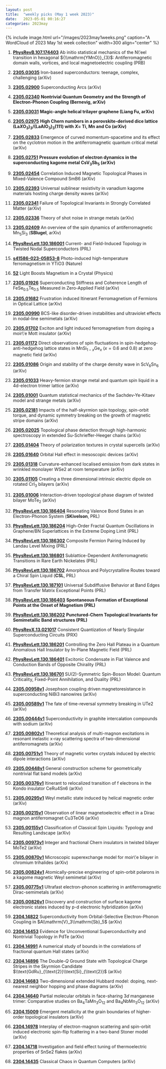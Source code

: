 ```yaml
---
layout: post
title:  "weekly picks (May 1 week 2023)"
date:   2023-05-01 00:16:27
categories: 2023may
---
```



{% include image.html url="/images/2023may1weeks.png" caption="A WordCloud of 2023 May 1st week collection" width=300 align="center" %}


1. **[PhysRevB.107.174403](https://link.aps.org/doi/10.1103/PhysRevB.107.174403)** Ab initio statistical mechanics of the N\\'eel transition in hexagonal ${\\mathrm{YMnO}}_{3}$: Antiferromagnetic domain walls, vortices, and local magnetoelectric coupling (PRB)



1. **[2305.03035](http://arxiv.org/abs/2305.03035)** Iron-based superconductors: teenage, complex, challenging (arXiv)

1. **[2305.02900](http://arxiv.org/abs/2305.02900)** Superconducting Arcs (arXiv)

1. **[2305.02340](http://arxiv.org/abs/2305.02340)** **Nontrivial Quantum Geometry and the Strength of Electron-Phonon Coupling (Bernevig, arXiv)**

1. **[2305.03031](http://arxiv.org/abs/2305.03031)** **Magic-angle helical trilayer graphene (Liang Fu, arXiv)**

1. **[2305.02975](http://arxiv.org/abs/2305.02975)** **High Chern numbers in a perovskite-derived dice lattice (La$X$O$_3$)$_3$/(LaAlO$_3$)$_3$(111) with $X=$ Ti, Mn and Co (arXiv)**

1. **[2305.02833](http://arxiv.org/abs/2305.02833)** Emergence of curved momentum-spacetime and its effect on the cyclotron motion in the antiferromagnetic quantum critical metal (arXiv)

1. **[2305.02751](http://arxiv.org/abs/2305.02751)** **Pressure evolution of electron dynamics in the superconducting kagome metal CsV$_3$Sb$_5$ (arXiv)**

1. **[2305.02454](http://arxiv.org/abs/2305.02454)** Correlation Induced Magnetic Topological Phases in Mixed-Valence Compound SmB6 (arXiv)

1. **[2305.02393](http://arxiv.org/abs/2305.02393)** Universal sublinear resistivity in vanadium kagome materials hosting charge density waves (arXiv)

1. **[2305.02341](http://arxiv.org/abs/2305.02341)** Failure of Topological Invariants in Strongly Correlated Matter (arXiv)

1. **[2305.02336](http://arxiv.org/abs/2305.02336)** Theory of shot noise in strange metals (arXiv)

1. **[2305.02409](http://arxiv.org/abs/2305.02409)** An overview of the spin dynamics of antiferromagnetic Mn$_5$Si$_3$ (**SBlugel**, arXiv)








1. **[PhysRevLett.130.186001](https://link.aps.org/doi/10.1103/PhysRevLett.130.186001)** Current- and Field-Induced Topology in Twisted Nodal Superconductors (PRL)

1. **[s41586-023-05853-8](https://www.nature.com/articles/s41586-023-05853-8)** Photo-induced high-temperature ferromagnetism in YTiO3 (Nature)

1. **[52](https://physics.aps.org/articles/v16/52)** Light Boosts Magnetism in a Crystal (Physics)



1. **[2305.01926](http://arxiv.org/abs/2305.01926)** Superconducting Stiffness and Coherence Length of FeSe$_{0.5}$Te$_{0.5}$ Measured in Zero-Applied Field (arXiv)

1. **[2305.01682](http://arxiv.org/abs/2305.01682)** Frustration induced Itinerant Ferromagnetism of Fermions in Optical Lattice (arXiv)

1. **[2305.00990](http://arxiv.org/abs/2305.00990)** BCS-like disorder-driven instabilities and ultraviolet effects in nodal-line semimetals (arXiv)

1. **[2305.01702](http://arxiv.org/abs/2305.01702)** Exciton and light induced ferromagnetism from doping a moir\\'e Mott insulator (arXiv)

1. **[2305.01172](http://arxiv.org/abs/2305.01172)** Direct observations of spin fluctuations in spin-hedgehog-anti-hedgehog lattice states in MnSi$_{1-x}$Ge$_x$ ($x=0.6$ and $0.8$) at zero magnetic field (arXiv)

1. **[2305.01086](http://arxiv.org/abs/2305.01086)** Origin and stability of the charge density wave in ScV$_6$Sn$_6$ (arXiv)

1. **[2305.01033](http://arxiv.org/abs/2305.01033)** Heavy-fermion strange metal and quantum spin liquid in a 4d-electron trimer lattice (arXiv)

1. **[2305.01001](http://arxiv.org/abs/2305.01001)** Quantum statistical mechanics of the Sachdev-Ye-Kitaev model and strange metals (arXiv)

1. **[2305.02181](http://arxiv.org/abs/2305.02181)** Impacts of the half-skyrmion spin topology, spin-orbit torque, and dynamic symmetry breaking on the growth of magnetic stripe domains (arXiv)

1. **[2305.02025](http://arxiv.org/abs/2305.02025)** Topological phase detection through high-harmonic spectroscopy in extended Su-Schrieffer-Heeger chains (arXiv)

1. **[2305.01404](http://arxiv.org/abs/2305.01404)** Theory of polarization textures in crystal supercells (arXiv)

1. **[2305.01640](http://arxiv.org/abs/2305.01640)** Orbital Hall effect in mesoscopic devices (arXiv)

1. **[2305.01318](http://arxiv.org/abs/2305.01318)** Curvature-enhanced localised emission from dark states in wrinkled monolayer WSe2 at room temperature (arXiv)

1. **[2305.01105](http://arxiv.org/abs/2305.01105)** Creating a three dimensional intrinsic electric dipole on rotated CrI$_3$ bilayers (arXiv)

1. **[2305.01006](http://arxiv.org/abs/2305.01006)** Interaction-driven topological phase diagram of twisted bilayer MoTe$_2$ (arXiv)




1. **[PhysRevLett.130.186404](https://link.aps.org/doi/10.1103/PhysRevLett.130.186404)** Resonating Valence Bond States in an Electron-Phonon System (**SKivelson**, PRL)

1. **[PhysRevLett.130.186204](https://link.aps.org/doi/10.1103/PhysRevLett.130.186204)** High-Order Fractal Quantum Oscillations in Graphene/BN Superlattices in the Extreme Doping Limit (PRL)

1. **[PhysRevLett.130.186302](https://link.aps.org/doi/10.1103/PhysRevLett.130.186302)** Composite Fermion Pairing Induced by Landau Level Mixing (PRL)

1. **[PhysRevLett.130.186801](https://link.aps.org/doi/10.1103/PhysRevLett.130.186801)** Sublattice-Dependent Antiferromagnetic Transitions in Rare Earth Nickelates (PRL)

1. **[PhysRevLett.130.186702](https://link.aps.org/doi/10.1103/PhysRevLett.130.186702)** Amorphous and Polycrystalline Routes toward a Chiral Spin Liquid (**CSL**, PRL)

1. **[PhysRevLett.130.187101](https://link.aps.org/doi/10.1103/PhysRevLett.130.187101)** Universal Subdiffusive Behavior at Band Edges from Transfer Matrix Exceptional Points (PRL)

1. **[PhysRevLett.130.186403](https://link.aps.org/doi/10.1103/PhysRevLett.130.186403)** **Spontaneous Formation of Exceptional Points at the Onset of Magnetism (PRL)**

1. **[PhysRevLett.130.186202](https://link.aps.org/doi/10.1103/PhysRevLett.130.186202)** **Punctured-Chern Topological Invariants for Semimetallic Band structures (PRL)**



1. **[PhysRevX.13.021017](https://link.aps.org/doi/10.1103/PhysRevX.13.021017)** Consistent Quantization of Nearly Singular Superconducting Circuits (PRX)

1. **[PhysRevLett.130.186201](https://link.aps.org/doi/10.1103/PhysRevLett.130.186201)** Controlling the Zero Hall Plateau in a Quantum Anomalous Hall Insulator by In-Plane Magnetic Field (PRL)

1. **[PhysRevLett.130.186401](https://link.aps.org/doi/10.1103/PhysRevLett.130.186401)** Excitonic Condensate in Flat Valence and Conduction Bands of Opposite Chirality (PRL)

1. **[PhysRevLett.130.186701](https://link.aps.org/doi/10.1103/PhysRevLett.130.186701)** SU(2)-Symmetric Spin-Boson Model: Quantum Criticality, Fixed-Point Annihilation, and Duality (PRL)



1. **[2305.00958v1](https://arxiv.org/abs/2305.00958v1)** Josephson coupling driven magnetoresistance in superconducting NiBi3 nanowires (arXiv)

1. **[2305.00589v1](https://arxiv.org/abs/2305.00589v1)** The fate of time-reversal symmetry breaking in UTe2 (arXiv)

1. **[2305.00444v1](https://arxiv.org/abs/2305.00444v1)** Superconductivity in graphite intercalation compounds with sodium (arXiv)

1. **[2305.00802v1](https://arxiv.org/abs/2305.00802v1)** Theoretical analysis of multi-magnon excitations in resonant inelastic x-ray scattering spectra of two-dimensional antiferromagnets (arXiv)

1. **[2305.00751v1](https://arxiv.org/abs/2305.00751v1)** Theory of magnetic vortex crystals induced by electric dipole interactions (arXiv)

1. **[2305.00448v1](https://arxiv.org/abs/2305.00448v1)** General construction scheme for geometrically nontrivial flat band models (arXiv)

1. **[2305.00376v1](https://arxiv.org/abs/2305.00376v1)** Itinerant to relocalized transition of f electrons in the Kondo insulator CeRu4Sn6 (arXiv)

1. **[2305.00295v1](https://arxiv.org/abs/2305.00295v1)** Weyl metallic state induced by helical magnetic order (arXiv)

1. **[2305.00215v1](https://arxiv.org/abs/2305.00215v1)** Observation of linear magnetoelectric effect in a Dirac magnon antiferromagnet Cu3TeO6 (arXiv)

1. **[2305.00155v1](https://arxiv.org/abs/2305.00155v1)** Classification of Classical Spin Liquids: Typology and Resulting Landscape (arXiv)

1. **[2305.00973v1](https://arxiv.org/abs/2305.00973v1)** Integer and fractional Chern insulators in twisted bilayer MoTe2 (arXiv)

1. **[2305.00870v1](https://arxiv.org/abs/2305.00870v1)** Microscopic superexchange model for moir\\'e bilayer in chromium trihalides (arXiv)

1. **[2305.00824v1](https://arxiv.org/abs/2305.00824v1)** Atomically-precise engineering of spin-orbit polarons in a kagome magnetic Weyl semimetal (arXiv)

1. **[2305.00775v1](https://arxiv.org/abs/2305.00775v1)** Ultrafast electron-phonon scattering in antiferromagnetic Dirac-semimetals (arXiv)

1. **[2305.00826v1](https://arxiv.org/abs/2305.00826v1)** Discovery and construction of surface kagome electronic states induced by p-d electronic hybridization (arXiv)





1. **[2304.14822](http://arxiv.org/abs/2304.14822)** Superconductivity from Orbital-Selective Electron-Phonon Coupling in $A\\mathrm{V}_3\\mathrm{Sb}_5$ (arXiv)

1. **[2304.14453](http://arxiv.org/abs/2304.14453)** Evidence for Unconventional Superconductivity and Nontrivial Topology in PdTe (arXiv)

1. **[2304.14991](http://arxiv.org/abs/2304.14991)** A numerical study of bounds in the correlations of fractional quantum Hall states (arXiv)

1. **[2304.14896](http://arxiv.org/abs/2304.14896)** The Double-$Q$ Ground State with Topological Charge Stripes in the Skyrmion Candidate $\\text{GdRu}_{\\text{2}}\\text{Si}_{\\text{2}}$ (arXiv)

1. **[2304.14683](http://arxiv.org/abs/2304.14683)** Two-dimensional extended Hubbard model: doping, next-nearest neighbor hopping and phase diagrams (arXiv)

1. **[2304.14640](http://arxiv.org/abs/2304.14640)** Partial molecular orbitals in face-sharing 3$d$ manganese trimer: Comparative studies on Ba$_{4}$TaMn$_{3}$O$_{12}$ and Ba$_{4}$NbMn$_{3}$O$_{12}$ (arXiv)

1. **[2304.15009](http://arxiv.org/abs/2304.15009)** Emergent metallicity at the grain boundaries of higher-order topological insulators (arXiv)

1. **[2304.14978](http://arxiv.org/abs/2304.14978)** Interplay of electron-magnon scattering and spin-orbit induced electronic spin-flip fcattering in a two-band Stoner model (arXiv)

1. **[2304.14718](http://arxiv.org/abs/2304.14718)** Investigation and field effect tuning of thermoelectric properties of SnSe2 flakes (arXiv)

1. **[2304.14435](http://arxiv.org/abs/2304.14435)** Classical Chaos in Quantum Computers (arXiv)



